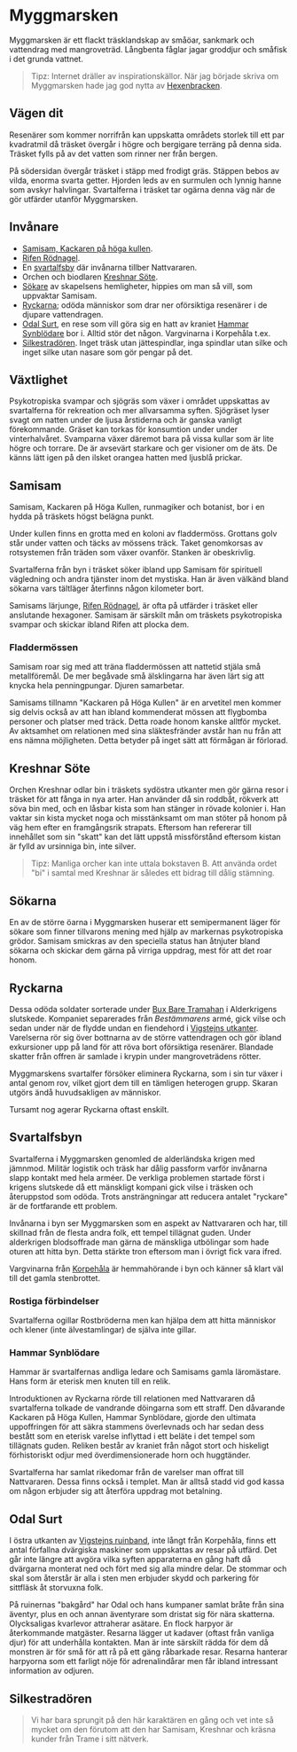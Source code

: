 <title>Myggmarsken - Gravsådd</title>

# Myggmarsken

Myggmarsken är ett flackt träsklandskap av småöar, sankmark och vattendrag med mangroveträd. Långbenta fåglar jagar groddjur och småfisk i det grunda vattnet.

> Tipz: Internet dräller av inspirationskällor. När jag började skriva om Myggmarsken hade jag god nytta av [Hexenbracken](http://save.vs.totalpartykill.ca/grab-bag/hexenbracken).

## Vägen dit

Resenärer som kommer norrifrån kan uppskatta områdets storlek till ett par kvadratmil då träsket övergår i högre och bergigare terräng på denna sida. Träsket fylls på av det vatten som rinner ner från bergen.

På södersidan övergår träsket i stäpp med frodigt gräs. Stäppen bebos av vilda, enorma svarta getter. Hjorden leds av en surmulen och lynnig hanne som avskyr halvlingar. Svartalferna i träsket tar ogärna denna väg när de gör utfärder utanför Myggmarsken.

## Invånare

* [Samisam, Kackaren på höga kullen](#samisam).
* [Rifen Rödnagel](rifen_rödnagel.html).
* En [svartalfsby](#svartalfsbyn) där invånarna tillber Nattvararen.
* Orchen och biodlaren [Kreshnar Söte](#kreshnar-sote).
* [Sökare](#sokarna) av skapelsens hemligheter, hippies om man så vill, som uppvaktar Samisam.
* [Ryckarna](#ryckarna); odöda människor som drar ner oförsiktiga resenärer i de djupare vattendragen.
* [Odal Surt](#odal-surt), en rese som vill göra sig en hatt av kraniet [Hammar Synblödare](#hammar-synblodare) bor i. Alltid stör det någon. Vargvinarna i Korpehåla t.ex.
* [Silkestradören](#silkestradoren). Inget träsk utan jättespindlar, inga spindlar utan silke och inget silke utan nasare som gör pengar på det.

## Växtlighet

Psykotropiska svampar och sjögräs som växer i området uppskattas av svartalferna för rekreation och mer allvarsamma syften. Sjögräset lyser svagt om natten under de ljusa årstiderna och är ganska vanligt förekommande. Gräset kan torkas för konsumtion under under vinterhalvåret. Svamparna växer däremot bara på vissa kullar som är lite högre och torrare. De är avsevärt starkare och ger visioner om de äts. De känns lätt igen på den ilsket orangea hatten med ljusblå prickar.

## Samisam

Samisam, Kackaren på Höga Kullen, runmagiker och botanist, bor i en hydda på träskets högst belägna punkt.

Under kullen finns en grotta med en koloni av fladdermöss. Grottans golv står under vatten och täcks av mössens träck. Taket genomkorsas av rotsystemen från träden som växer ovanför. Stanken är obeskrivlig.

Svartalferna från byn i träsket söker ibland upp Samisam för spirituell vägledning och andra tjänster inom det mystiska. Han är även välkänd bland sökarna vars tältläger återfinns någon kilometer bort.

Samisams lärjunge, [Rifen Rödnagel](rifen_rödnagel.html), är ofta på utfärder i träsket eller anslutande hexagoner. Samisam är särskilt mån om träskets psykotropiska svampar och skickar ibland Rifen att plocka dem.

### Fladdermössen

Samisam roar sig med att träna fladdermössen att nattetid stjäla små metallföremål. De mer begåvade små älsklingarna har även lärt sig att knycka hela penningpungar. Djuren samarbetar.

Samisams tillnamn "Kackaren på Höga Kullen" är en arvetitel men kommer sig delvis också av att han ibland kommenderat mössen att flygbomba personer och platser med träck. Detta roade honom kanske alltför mycket. Av aktsamhet om relationen med sina släktesfränder avstår han nu från att ens nämna möjligheten. Detta betyder på inget sätt att förmågan är förlorad.

## Kreshnar Söte

Orchen Kreshnar odlar bin i träskets sydöstra utkanter men gör gärna resor i träsket för att fånga in nya arter. Han använder då sin roddbåt, rökverk att söva bin med, och en låsbar kista som han stänger in rövade kolonier i. Han vaktar sin kista mycket noga och misstänksamt om man stöter på honom på väg hem efter en framgångsrik strapats. Eftersom han refererar till innehållet som sin "skatt" kan det lätt uppstå missförstånd eftersom kistan är fylld av ursinniga bin, inte silver.

> Tipz: Manliga orcher kan inte uttala bokstaven B. Att använda ordet "bi" i samtal med Kreshnar är således ett bidrag till dålig stämning.

## Sökarna

En av de större öarna i Myggmarsken huserar ett semipermanent läger för sökare som finner tillvarons mening med hjälp av markernas psykotropiska grödor. Samisam smickras av den speciella status han åtnjuter bland sökarna och skickar dem gärna på virriga uppdrag, mest för att det roar honom.

## Ryckarna

Dessa odöda soldater sorterade under [Bux Bare Tramahan](gravröset.html#bux-bare-tramahan) i Alderkrigens slutskede. Kompaniet separerades från *Bestämmarens* armé, gick vilse och sedan under när de flydde undan en fiendehord i [Vigstejns utkanter](vigstejns_ruinband.html). Varelserna rör sig över bottnarna av de större vattendragen och gör ibland exkursioner upp på land för att röva bort oförsiktiga resenärer. Blandade skatter från offren är samlade i krypin under mangroveträdens rötter.

Myggmarskens svartalfer försöker eliminera Ryckarna, som i sin tur växer i antal genom rov, vilket gjort dem till en tämligen heterogen grupp. Skaran utgörs ändå huvudsakligen av människor.

Tursamt nog agerar Ryckarna oftast enskilt.

## Svartalfsbyn

Svartalferna i Myggmarsken genomled de alderländska krigen med jämnmod. Militär logistik och träsk har dålig passform varför invånarna slapp kontakt med hela arméer. De verkliga problemen startade först i krigens slutskede då ett mänskligt kompani gick vilse i träsken och återuppstod som odöda. Trots ansträngningar att reducera antalet "ryckare" är de fortfarande ett problem.

Invånarna i byn ser Myggmarsken som en aspekt av Nattvararen och har, till skillnad från de flesta andra folk, ett tempel tillägnat guden. Under alderkrigen blodsoffrade man gärna de mänskliga utbölingar som hade oturen att hitta byn. Detta stärkte tron eftersom man i övrigt fick vara ifred. 

Vargvinarna från [Korpehåla](legender.html) är hemmahörande i byn och känner så klart väl till det gamla stenbrottet.

### Rostiga förbindelser

Svartalferna ogillar Rostbröderna men kan hjälpa dem att hitta människor och klener (inte älvestamlingar) de själva inte gillar.

### Hammar Synblödare

Hammar är svartalfernas andliga ledare och Samisams gamla läromästare. Hans form är eterisk men knuten till en relik.

Introduktionen av Ryckarna rörde till relationen med Nattvararen då svartalferna tolkade de vandrande döingarna som ett straff. Den dåvarande Kackaren på Höga Kullen, Hammar Synblödare, gjorde den ultimata uppoffringen för att säkra stammens överlevnads och har sedan dess bestått som en eterisk varelse inflyttad i ett beläte i det tempel som tillägnats guden. Reliken består av kraniet från något stort och hiskeligt förhistoriskt odjur med överdimensionerade horn och huggtänder.

Svartalferna har samlat rikedomar från de varelser man offrat till Nattvararen. Dessa finns också i templet. Man är alltså stadd vid god kassa om någon erbjuder sig att återföra uppdrag mot betalning.

## Odal Surt

I östra utkanten av [Vigstejns ruinband](vigstejns_ruinband.html), inte långt från Korpehåla, finns ett antal förfallna dvärgiska maskiner som uppskattas av resar på utfärd. Det går inte längre att avgöra vilka syften apparaterna en gång haft då dvärgarna monterat ned och fört med sig alla mindre delar. De stommar och skal som återstår är alla i sten men erbjuder skydd och parkering för sittfläsk åt storvuxna folk.

På ruinernas "bakgård" har Odal och hans kumpaner samlat bråte från sina äventyr, plus en och annan äventyrare som dristat sig för nära skatterna. Olycksaligas kvarlevor attraherar asätare. En flock harpyor är återkommande matgäster. Resarna lägger ut kadaver (oftast från vanliga djur) för att underhålla kontakten. Man är inte särskilt rädda för dem då monstren är för små för att rå på ett gäng råbarkade resar. Resarna hanterar harpyorna som ett farligt nöje för adrenalindårar men får ibland intressant information av odjuren.

## Silkestradören

> Vi har bara sprungit på den här karaktären en gång och vet inte så mycket om den förutom att den har Samisam, Kreshnar och kräsna kunder från Trame i sitt nätverk.
